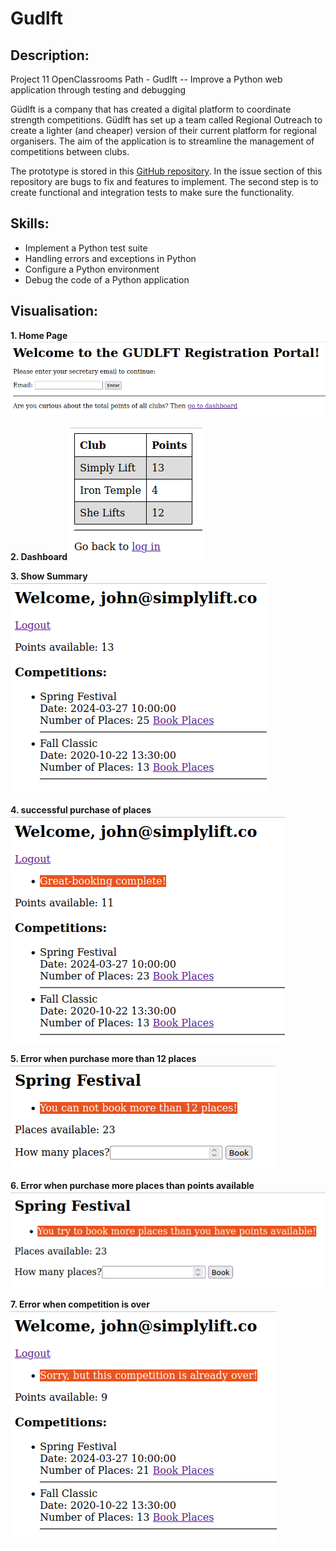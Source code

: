 # Gudlft
## Description:
Project 11 OpenClassrooms Path  -  Gudlft  -- Improve a Python web application through testing and debugging

Güdlft is a company that has created a digital platform to coordinate strength competitions. 
Güdlft has set up a team called Regional Outreach to create a lighter (and cheaper) version of 
their current platform for regional organisers. The aim of the application is to streamline the 
management of competitions between clubs. 

The prototype is stored in this [GitHub repository](https://github.com/OpenClassrooms-Student-Center/Python_Testing).
In the issue section of this repository are bugs to fix and features to implement. The second step 
is to create functional and integration tests to make sure the functionality.


## Skills:
- Implement a Python test suite
- Handling errors and exceptions in Python
- Configure a Python environment
- Debug the code of a Python application


## Visualisation:
**1. Home Page**
![home page](README_images/Gudlft_homepage.png)
<br>

**2. Dashboard**
![Dashboard](README_images/Gudlft_dashboard.png)
<br>

**3. Show Summary**
![show summary](README_images/Gudlft_show-summary.png)
<br>

**4. successful purchase of places**
![successful purchase](README_images/Gudlft_successful_purchase.png)
<br>

**5. Error when purchase more than 12 places**
![Error 12 places](README_images/Gudlft_Error_more_12.png)
<br>

**6. Error when purchase more places than points available**
![Error more places than points](README_images/Gudlft_Error_much_places.png)
<br>

**7. Error when competition is over**
![Error competition over](README_images/Gudlft_Error_competition_over.png)
<br>
